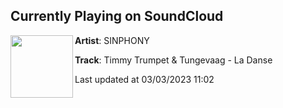 ## Currently Playing on SoundCloud

[<img align="left" width="100" src="https://i1.sndcdn.com/artworks-FJnY65kwkcYwAPSz-f3vEDw-t500x500.jpg">](https://soundcloud.com/sinphonyrecs/timmy-trumpet-tungevaag-la-danse)

**Artist**: SINPHONY 

**Track**: Timmy Trumpet & Tungevaag - La Danse

Last updated at 03/03/2023 11:02
